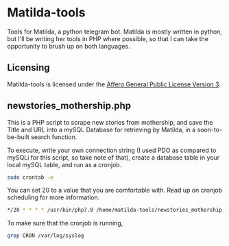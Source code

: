 # Matilda-tools
Tools for Matilda, a python telegram bot.
Matilda is mostly written in python, but I'll be writing her tools in PHP where possible, so that I can take the opportunity to brush up on both languages.

## Licensing
Matilda-tools is licensed under the [Affero General Public License Version 3](LICENSE).

## newstories_mothership.php
This is a PHP script to scrape new stories from mothership, and save the Title and URL into a mySQL Database for retrieving by Matilda, in a soon-to-be-built search function.

To execute, write your own connection string (I used PDO as compared to mySQLi for this script, so take note of that), create a database table in your local mySQL table, and run as a cronjob. 

```bash
sudo crontab -e
```
You can set 20 to a value that you are comfortable with. Read up on cronjob scheduling for more information.

```bash
*/20 * * * * /usr/bin/php7.0 /home/matilda-tools/newstories_mothership.php
```

To make sure that the cronjob is running,
```bash
grep CRON /var/log/syslog
```

